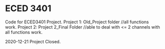 # ECED 3401
Code for ECED3401 Project.
Project 1: Old_Project folder //all functions work.
Project 2: Project 2_Final Folder //able to deal with <= 2 channels with all functions work. 

2020-12-21 Project Closed.
